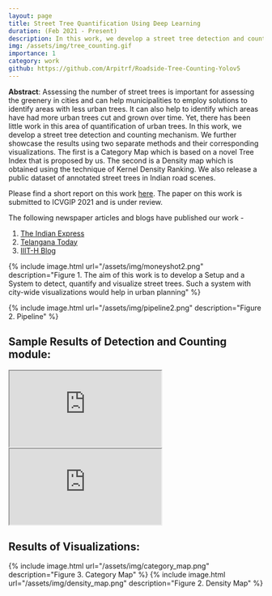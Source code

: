 ```yaml
---
layout: page
title: Street Tree Quantification Using Deep Learning
duration: (Feb 2021 - Present)
description: In this work, we develop a street tree detection and counting mechanism. We further showcase the results using two separate methods and their corresponding visualizations
img: /assets/img/tree_counting.gif
importance: 1
category: work
github: https://github.com/Arpitrf/Roadside-Tree-Counting-Yolov5
---
```


**Abstract**: Assessing the number of street trees is important for assessing the greenery in cities and can help municipalities to employ solutions to identify areas with less urban trees. It can also help to identify which areas have had more urban trees cut and grown over time. Yet, there has been little work in this area of quantification of urban trees. In this work, we develop a street tree detection and counting mechanism. We further showcase the results using two separate methods and their corresponding visualizations. The first is a Category Map which is based on a novel Tree Index that is proposed by us. The second is a  Density map which is obtained using the technique of Kernel Density Ranking. We also release a public dataset of annotated street trees in Indian road scenes. 

Please find a short report on this work [here](https://drive.google.com/file/d/1JDI_Af7WxNJAbK94-8gpMFi-MYliiYxw/view?usp=sharing). The paper on this work is submitted to ICVGIP 2021 and is under review.

The following newspaper articles and blogs have published our work - 
1. [The Indian Express](https://indianexpress.com/article/cities/hyderabad/iit-hyderabad-research-on-counting-trees-generating-density-map-7392740/)
2. [Telangana Today](https://telanganatoday.com/iiit-hyderabad-researchers-build-tool-to-count-roadside-trees)
3. [IIIT-H Blog](https://blogs.iiit.ac.in/tree-counting/)

{% include image.html url="/assets/img/moneyshot2.png" description="Figure 1. The aim of this work is to develop a Setup and a System to detect, quantify and visualize street trees. Such a system with city-wide visualizations would help in urban planning" %}

{% include image.html url="/assets/img/pipeline2.png" description="Figure 2. Pipeline" %}

## Sample Results of Detection and Counting module:
<iframe src="https://www.youtube.com/embed/CvIZLw1CcDM" title="surat"></iframe>
<iframe src="https://www.youtube.com/embed/8bm1WXBILBI" title="hyderabad"></iframe>

## Results of Visualizations:

{% include image.html url="/assets/img/category_map.png" description="Figure 3. Category Map" %}
{% include image.html url="/assets/img/density_map.png" description="Figure 2. Density Map" %}